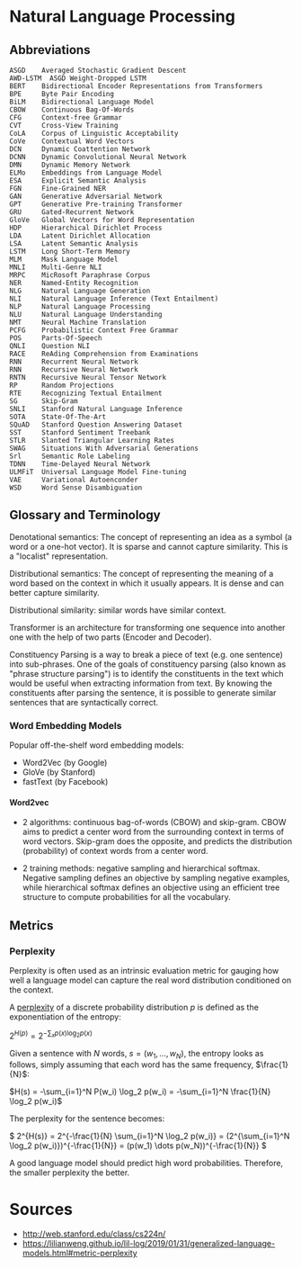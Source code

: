 # Natural Language Processing



## Abbreviations

```
ASGD    Averaged Stochastic Gradient Descent
AWD-LSTM  ASGD Weight-Dropped LSTM
BERT    Bidirectional Encoder Representations from Transformers
BPE     Byte Pair Encoding
BiLM    Bidirectional Language Model
CBOW    Continuous Bag-Of-Words
CFG     Context-free Grammar
CVT     Cross-View Training
CoLA    Corpus of Linguistic Acceptability
CoVe    Contextual Word Vectors
DCN     Dynamic Coattention Network
DCNN    Dynamic Convolutional Neural Network
DMN     Dynamic Memory Network
ELMo    Embeddings from Language Model
ESA     Explicit Semantic Analysis
FGN     Fine-Grained NER
GAN     Generative Adversarial Network
GPT     Generative Pre-training Transformer
GRU     Gated-Recurrent Network
GloVe   Global Vectors for Word Representation
HDP     Hierarchical Dirichlet Process
LDA     Latent Dirichlet Allocation
LSA     Latent Semantic Analysis
LSTM    Long Short-Term Memory
MLM     Mask Language Model
MNLI    Multi-Genre NLI
MRPC    MicRosoft Paraphrase Corpus
NER     Named-Entity Recognition
NLG     Natural Language Generation
NLI     Natural Language Inference (Text Entailment)
NLP     Natural Language Processing
NLU     Natural Language Understanding
NMT     Neural Machine Translation
PCFG    Probabilistic Context Free Grammar
POS     Parts-Of-Speech
QNLI    Question NLI
RACE    ReAding Comprehension from Examinations
RNN     Recurrent Neural Network
RNN     Recursive Neural Network
RNTN    Recursive Neural Tensor Network
RP      Random Projections
RTE     Recognizing Textual Entailment
SG      Skip-Gram
SNLI    Stanford Natural Language Inference
SOTA    State-Of-The-Art
SQuAD   Stanford Question Answering Dataset
SST     Stanford Sentiment Treebank
STLR    Slanted Triangular Learning Rates
SWAG    Situations With Adversarial Generations
Srl     Semantic Role Labeling
TDNN    Time-Delayed Neural Network
ULMFiT  Universal Language Model Fine-tuning
VAE     Variational Autoenconder
WSD     Word Sense Disambiguation
```

## Glossary and Terminology

Denotational semantics: The concept of representing an idea as a symbol (a word or a one-hot vector). It is sparse and cannot capture similarity. This is a "localist" representation.

Distributional semantics: The concept of representing the meaning of a word based on the context in which it usually appears. It is dense and can better capture similarity.

Distributional similarity: similar words have similar context.

Transformer is an architecture for transforming one sequence into another one with the help of two parts (Encoder and Decoder).

Constituency Parsing is a way to break a piece of text (e.g. one sentence) into sub-phrases. One of the goals of constituency parsing (also known as "phrase structure parsing") is to identify the constituents in the text which would be useful when extracting information from text. By knowing the constituents after parsing the sentence, it is possible to generate similar sentences that are syntactically correct.



### Word Embedding Models

Popular off-the-shelf word embedding models:

- Word2Vec (by Google)
- GloVe (by Stanford)
- fastText (by Facebook)


#### Word2vec

- 2 algorithms: continuous bag-of-words (CBOW) and skip-gram. CBOW aims to predict a center word from the surrounding context in terms of word vectors. Skip-gram does the opposite, and predicts the distribution (probability) of context words from a center word.

- 2 training methods: negative sampling and hierarchical softmax. Negative sampling defines an objective by sampling negative examples, while hierarchical softmax defines an objective using an efficient tree structure to compute probabilities for all the vocabulary.




## Metrics

### Perplexity

Perplexity is often used as an intrinsic evaluation metric for gauging how well a language model can capture the real word distribution conditioned on the context.

A [perplexity](https://en.wikipedia.org/wiki/Perplexity) of a discrete probability distribution $p$ is defined as the exponentiation of the entropy:

$2^{H(p)} = 2^{-\sum_x p(x) \log_2 p(x)}$

Given a sentence with $N$ words, $s = (w_1, \dots, w_N)$, the entropy looks as follows, simply assuming that each word has the same frequency, $\frac{1}{N}$:

$H(s) = -\sum_{i=1}^N P(w_i) \log_2  p(w_i)  = -\sum_{i=1}^N \frac{1}{N} \log_2  p(w_i)$

The perplexity for the sentence becomes:

$
2^{H(s)} = 2^{-\frac{1}{N} \sum_{i=1}^N \log_2  p(w_i)}
= (2^{\sum_{i=1}^N \log_2  p(w_i)})^{-\frac{1}{N}}
= (p(w_1) \dots p(w_N))^{-\frac{1}{N}}
$

A good language model should predict high word probabilities. Therefore, the smaller perplexity the better.


# Sources

- http://web.stanford.edu/class/cs224n/
- https://lilianweng.github.io/lil-log/2019/01/31/generalized-language-models.html#metric-perplexity
